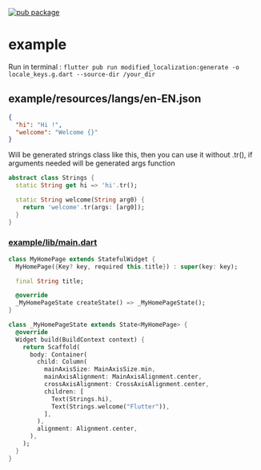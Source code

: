 [![pub package](https://img.shields.io/pub/v/shared_preferences.svg)](https://pub.dev/packages/modified_localization)


# example

Run in terminal : `flutter pub run modified_localization:generate -o locale_keys.g.dart --source-dir /your_dir`

## example/resources/langs/en-EN.json

```json
{
  "hi": "Hi !",
  "welcome": "Welcome {}"
}
```
 
Will be generated strings class like this, then you can use it without .tr(), if arguments needed will be generated args function

```dart
abstract class Strings {
  static String get hi => 'hi'.tr();

  static String welcome(String arg0) {
    return 'welcome'.tr(args: [arg0]);
  }
}
```

### [example/lib/main.dart](https://github.com/aissat/easy_localization/blob/master/example/lib/main.dart)

```dart
class MyHomePage extends StatefulWidget {
  MyHomePage({Key? key, required this.title}) : super(key: key);

  final String title;

  @override
  _MyHomePageState createState() => _MyHomePageState();
}

class _MyHomePageState extends State<MyHomePage> {
  @override
  Widget build(BuildContext context) {
    return Scaffold(
      body: Container(
        child: Column(
          mainAxisSize: MainAxisSize.min,
          mainAxisAlignment: MainAxisAlignment.center,
          crossAxisAlignment: CrossAxisAlignment.center,
          children: [
            Text(Strings.hi),
            Text(Strings.welcome("Flutter")),
          ],
        ),
        alignment: Alignment.center,
      ),
    );
  }
}

```

